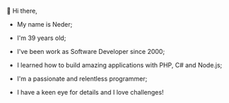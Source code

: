 👋 Hi there,

- My name is Neder;
- I'm 39 years old;
- I've been work as Software Developer since 2000;
- I learned how to build amazing applications with PHP, C# and Node.js;

- I'm a passionate and relentless programmer;
- I have a keen eye for details and I love challenges!
